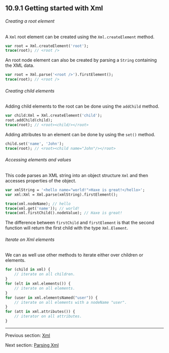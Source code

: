 ## 10.9.1 Getting started with Xml

###### Creating a root element

A `Xml` root element can be created using the `Xml.createElement` method.
```haxe
var root = Xml.createElement('root');
trace(root); // <root />
```

An root node element can also be created by parsing a `String` containing the XML data.
```haxe
var root = Xml.parse('<root />').firstElement();
trace(root); // <root />
```

###### Creating child elements

Adding child elements to the root can be done using the `addChild` method.
```haxe
var child:Xml = Xml.createElement('child'); 
root.addChild(child);
trace(root); // <root><child/></root>
```

Adding attributes to an element can be done by using the `set()` method.
```haxe
child.set('name', 'John');
trace(root); // <root><child name="John"/></root>
```

###### Accessing elements and values

This code parses an XML string into an object structure `Xml` and then accesses properties of the object.
```haxe
var xmlString = '<hello name="world!">Haxe is great!</hello>';
var xml:Xml = Xml.parse(xmlString).firstElement();

trace(xml.nodeName); // hello
trace(xml.get('name')); // world!
trace(xml.firstChild().nodeValue); // Haxe is great!
```

The difference between `firstChild` and `firstElement` is that the second function will return the first child with the type `Xml.Element`. 

###### Iterate on Xml elements
We can as well use other methods to iterate either over children or elements.
```haxe
for (child in xml) {
	// iterate on all children.
}
for (elt in xml.elements()) {
	// iterate on all elements.
}
for (user in xml.elementsNamed("user")) {
	// iterate on all elements with a nodeName "user".
}
for (att in xml.attributes()) {
	// iterator on all attributes.
}
```

---

Previous section: [Xml](std-Xml.md)

Next section: [Parsing Xml](std-Xml-parsing.md)